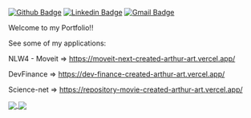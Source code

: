 [![Github Badge](https://img.shields.io/badge/-Github-000?style=flat-square&logo=Github&logoColor=white&link=https://github.com/arthur-art)](https://github.com/arthur-art)
[![Linkedin Badge](https://img.shields.io/badge/-LinkedIn-blue?style=flat-square&logo=Linkedin&logoColor=white&link=https://www.linkedin.com/in/arthur-teixeira-santos-silva-167189177/)](https://www.linkedin.com/in/arthur-teixeira-santos-silva-167189177/)
[![Gmail Badge](https://img.shields.io/badge/-Gmail-c14438?style=flat-square&logo=Gmail&logoColor=white&link=mailto:arthurteixeira.guts@gmail.com)](mailto:arthurteixeira.guts@gmail.com)


Welcome to my Portfolio!! 

See some of my applications:


NLW4 - Moveit    => https://moveit-next-created-arthur-art.vercel.app/

DevFinance       => https://dev-finance-created-arthur-art.vercel.app/

Science-net      => https://repository-movie-created-arthur-art.vercel.app/


<a href="https://github.com/arthur-art/github-readme-stats">
  <img align="center" src="https://github-readme-stats.vercel.app/api?username=arthur-art&show_icons=true&count_private=true&hide=issues&hide_border=true" />
</a>
<a href="https://github.com/arthur-art/convoychat">
  <img align="center" src="https://github-readme-stats.vercel.app/api/top-langs/?username=arthur-art&layout=compact&langs_count=6&hide_border=true" />
</a>
